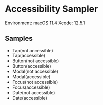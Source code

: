 # Accessibility Sampler

Environment: macOS 11.4
Xcode: 12.5.1

## Samples

- Tap(not accessible)
- Tap(accessible)
- Button(not accessible)
- Button(accessible)
- Modal(not accessible)
- Modal(accessible)
- Focus(not accessible)
- Focus(accessible)
- Date(not accessible)
- Date(accessible)
